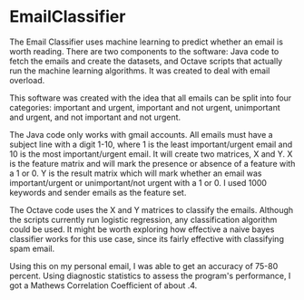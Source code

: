 EmailClassifier
===============

The Email Classifier uses machine learning to predict whether an email is worth reading. There are two components to the software: Java code to fetch the emails and create the datasets, and Octave scripts that actually run the machine learning algorithms. It was created to deal with email overload. 

This software was created with the idea that all emails can be split into four categories: important and urgent, important and not urgent, unimportant and urgent, and not important and not urgent. 

The Java code only works with gmail accounts. All emails must have a subject line with a digit 1-10, where 1 is the least important/urgent email and 10 is the most important/urgent email. It will create two matrices, X and Y. X is the feature matrix and will mark the presence or absence of a feature with a 1 or 0. Y is the result matrix which will mark whether an email was important/urgent or unimportant/not urgent with a 1 or 0. I used 1000 keywords and sender emails as the feature set. 

The Octave code uses the X and Y matrices to classify the emails. Although the scripts currently run logistic regression, any classification algorithm could be used. It might be worth exploring how effective a naive bayes classifier works for this use case, since its fairly effective with classifying spam email. 

Using this on my personal email, I was able to get an accuracy of 75-80 percent. Using diagnostic statistics to assess the program's performance, I got a Mathews Correlation Coefficient of about .4. 

